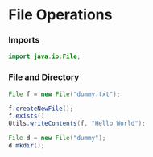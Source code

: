 # File Operations

### Imports
```java
import java.io.File;
```

### File and Directory

```java
File f = new File("dummy.txt");

f.createNewFile();
f.exists()
Utils.writeContents(f, "Hello World");

File d = new File("dummy");
d.mkdir();
```
